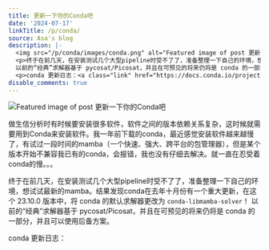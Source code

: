 ```yaml
---
title: 更新一下你的Conda吧
date: '2024-07-17'
linkTitle: /p/conda/
source: Asa's blog
description: |-
  <img src="/p/conda/images/conda.png" alt="Featured image of post 更新一下你的Conda吧" /><p>做生信分析时有时候要安装很多软件，软件之间的版本依赖关系复杂，这时候就需要用到Conda来安装软件。我一年前下载的conda，最近感觉安装软件越来越慢了，有试过一段时间的mamba（一个快速、强大、跨平台的包管理器），但是某个版本开始不兼容我已有的conda，会报错，我也没有仔细去解决。就一直在忍受着conda的慢。。。</p>
  <p>终于在前几天，在安装测试几个大型pipeline时受不了了，准备整理一下自己的环境，想试试最新的mamba。结果发现conda在去年十月份有一个重大更新，在这个 23.10.0 版本中，将 conda 的默认求解器更改为 <code>conda-libmamba-solver</code>！
  以前的“经典”求解器基于 pycosat/Picosat，并且在可预见的将来仍将是 conda 的一部分，并且可以使用后备方案。</p>
  <p>conda 更新日志：<a class="link" href="https://docs.conda.io/projects/conda/en/stable/re ...
disable_comments: true
---
```

<img src="/p/conda/images/conda.png" alt="Featured image of post 更新一下你的Conda吧" /><p>做生信分析时有时候要安装很多软件，软件之间的版本依赖关系复杂，这时候就需要用到Conda来安装软件。我一年前下载的conda，最近感觉安装软件越来越慢了，有试过一段时间的mamba（一个快速、强大、跨平台的包管理器），但是某个版本开始不兼容我已有的conda，会报错，我也没有仔细去解决。就一直在忍受着conda的慢。。。</p>
<p>终于在前几天，在安装测试几个大型pipeline时受不了了，准备整理一下自己的环境，想试试最新的mamba。结果发现conda在去年十月份有一个重大更新，在这个 23.10.0 版本中，将 conda 的默认求解器更改为 <code>conda-libmamba-solver</code>！
以前的“经典”求解器基于 pycosat/Picosat，并且在可预见的将来仍将是 conda 的一部分，并且可以使用后备方案。</p>
<p>conda 更新日志：<a class="link" href="https://docs.conda.io/projects/conda/en/stable/re ...